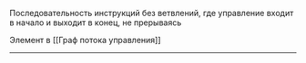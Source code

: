 Последовательность инструкций без ветвлений, где управление входит в начало и выходит в конец, не прерываясь

Элемент в [[Граф потока управления]]

---